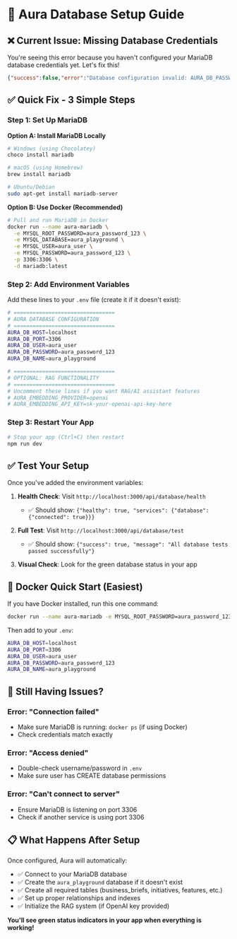 # 🚀 Aura Database Setup Guide

## ❌ **Current Issue: Missing Database Credentials**

You're seeing this error because you haven't configured your MariaDB database credentials yet. Let's fix this!

```json
{"success":false,"error":"Database configuration invalid: AURA_DB_PASSWORD environment variable is required","message":"Database test failed"}
```

## ✅ **Quick Fix - 3 Simple Steps**

### **Step 1: Set Up MariaDB**

**Option A: Install MariaDB Locally**
```bash
# Windows (using Chocolatey)
choco install mariadb

# macOS (using Homebrew)
brew install mariadb

# Ubuntu/Debian
sudo apt-get install mariadb-server
```

**Option B: Use Docker (Recommended)**
```bash
# Pull and run MariaDB in Docker
docker run --name aura-mariadb \
  -e MYSQL_ROOT_PASSWORD=aura_password_123 \
  -e MYSQL_DATABASE=aura_playground \
  -e MYSQL_USER=aura_user \
  -e MYSQL_PASSWORD=aura_password_123 \
  -p 3306:3306 \
  -d mariadb:latest
```

### **Step 2: Add Environment Variables**

Add these lines to your `.env` file (create it if it doesn't exist):

```bash
# ================================
# AURA DATABASE CONFIGURATION
# ================================
AURA_DB_HOST=localhost
AURA_DB_PORT=3306
AURA_DB_USER=aura_user
AURA_DB_PASSWORD=aura_password_123
AURA_DB_NAME=aura_playground

# ================================
# OPTIONAL: RAG FUNCTIONALITY
# ================================
# Uncomment these lines if you want RAG/AI assistant features
# AURA_EMBEDDING_PROVIDER=openai
# AURA_EMBEDDING_API_KEY=sk-your-openai-api-key-here
```

### **Step 3: Restart Your App**

```bash
# Stop your app (Ctrl+C) then restart
npm run dev
```

## ✅ **Test Your Setup**

Once you've added the environment variables:

1. **Health Check**: Visit `http://localhost:3000/api/database/health`
   - ✅ Should show: `{"healthy": true, "services": {"database": {"connected": true}}}`

2. **Full Test**: Visit `http://localhost:3000/api/database/test`
   - ✅ Should show: `{"success": true, "message": "All database tests passed successfully"}`

3. **Visual Check**: Look for the green database status in your app

## 🔧 **Docker Quick Start (Easiest)**

If you have Docker installed, run this one command:

```bash
docker run --name aura-mariadb -e MYSQL_ROOT_PASSWORD=aura_password_123 -e MYSQL_DATABASE=aura_playground -e MYSQL_USER=aura_user -e MYSQL_PASSWORD=aura_password_123 -p 3306:3306 -d mariadb:latest
```

Then add to your `.env`:
```bash
AURA_DB_HOST=localhost
AURA_DB_PORT=3306
AURA_DB_USER=aura_user
AURA_DB_PASSWORD=aura_password_123
AURA_DB_NAME=aura_playground
```

## 🐛 **Still Having Issues?**

### **Error: "Connection failed"**
- Make sure MariaDB is running: `docker ps` (if using Docker)
- Check credentials match exactly

### **Error: "Access denied"**
- Double-check username/password in `.env`
- Make sure user has CREATE database permissions

### **Error: "Can't connect to server"**
- Ensure MariaDB is listening on port 3306
- Check if another service is using port 3306

## 📋 **What Happens After Setup**

Once configured, Aura will automatically:
- ✅ Connect to your MariaDB database
- ✅ Create the `aura_playground` database if it doesn't exist
- ✅ Create all required tables (business_briefs, initiatives, features, etc.)
- ✅ Set up proper relationships and indexes
- ✅ Initialize the RAG system (if OpenAI key provided)

**You'll see green status indicators in your app when everything is working!**

